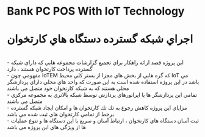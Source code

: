 # Bank PC POS With IoT Technology
# اجراي شبكه گسترده دستگاه هاي كارتخوان
<br>
- اين پروژه قصد ارائه راهكار براي تجميع گزارشات مجموعه هايي كه داراي شبكه گسترده پرداخت كارتخوان هستند ، دارد <br>
- مفهومي چون IoTEM كه گره هايي از بخش هاي مجزا از بستر كلي محيط IoT مي باشد در اين پروژه استفاده شده است به اين صورت كه واحد هاي محلي داراي پردازشگر محلي هستند كه به شبكه كارتخوان خود متصل مي باشند <br>
- تمامي اين پردازشگر ها يا اپراتورهاي پردازش توسط شبكه بالاتري به مجموعه مركزي متصل مي باشند <br>
- مزاياي اين پروژه كاهش رجوع به تك تك كارتخوان ها و امكان ايجاد شبكه گسترده برخط از تمامي كارتخوان هاي ثبت شده مي باشد <br>
- ثبت آسان دستگاه هاي كارنخوان ، ارتباط آسان و سريع با اين دستگاه ها و تنوع عمليات ها از ويژگي هاي اين پروژه مي باشد <br>
